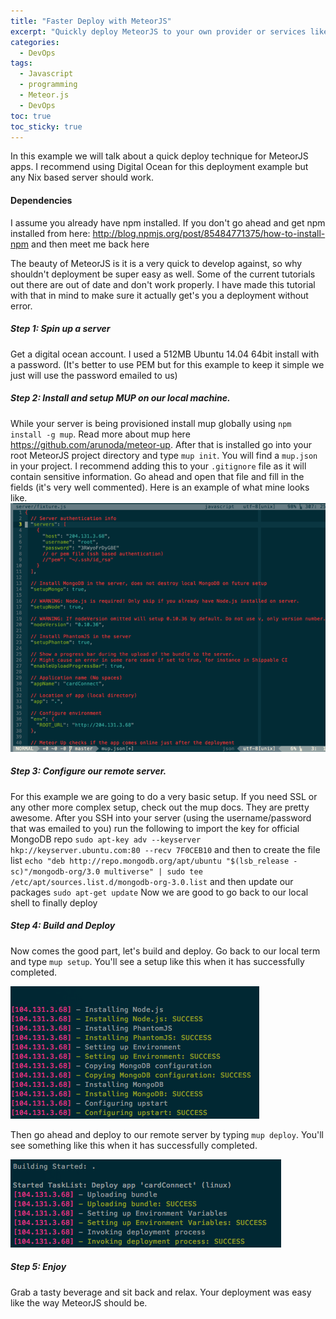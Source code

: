 ```yaml
---
title: "Faster Deploy with MeteorJS" 
excerpt: "Quickly deploy MeteorJS to your own provider or services like Digital Ocean."
categories:
  - DevOps
tags:
  - Javascript
  - programming
  - Meteor.js
  - DevOps
toc: true
toc_sticky: true
---
```

In this example we will talk about a quick deploy technique for MeteorJS apps. I recommend using Digital Ocean for this deployment example but any Nix based server should work.

#### Dependencies
I assume you already have npm installed. If you don't go ahead and get npm installed from here: http://blog.npmjs.org/post/85484771375/how-to-install-npm and then meet me back here

The beauty of MeteorJS is it is a very quick to develop against, so why shouldn't deployment be super easy as well. Some of the current tutorials out there are out of date and don't work properly. I have made this tutorial with that in mind to make sure it actually get's you a deployment without error.

##### Step 1: Spin up a server
Get a digital ocean account. I used a 512MB Ubuntu 14.04 64bit install with a password. (It's better to use PEM but for this example to keep it simple we just will use the password emailed to us)

##### Step 2: Install and setup MUP on our local machine.
While your server is being provisioned install mup globally using `npm install -g mup`. Read more about mup here https://github.com/arunoda/meteor-up. After that is installed go into your root MeteorJS project directory and type `mup init`. You will find a `mup.json` in your project. I recommend adding this to your `.gitignore` file as it will contain sensitive information. Go ahead and open that file and fill in the fields (it's very well commented). Here is an example of what mine looks like. 
![Silvrback blog image](/assets/posts/migrated-codehatcher-blog/mupjson_large.png)

##### Step 3: Configure our remote server.
For this example we are going to do a very basic setup. If you need SSL or any other more complex setup, check out the mup docs. They are pretty awesome.
After you SSH into your server (using the username/password that was emailed to you) run the following to import the key for official MongoDB repo
`sudo apt-key adv --keyserver hkp://keyserver.ubuntu.com:80 --recv 7F0CEB10`
and then to create the file list
`echo "deb http://repo.mongodb.org/apt/ubuntu "$(lsb_release -sc)"/mongodb-org/3.0 multiverse" | sudo tee /etc/apt/sources.list.d/mongodb-org-3.0.list`
and then update our packages
`sudo apt-get update`
Now we are good to go back to our local shell to finally deploy

##### Step 4: Build and Deploy
Now comes the good part, let's build and deploy.
Go back to our local term and type `mup setup`. You'll see a setup like this when it has successfully completed.

 ![Silvrback blog image](/assets/posts/migrated-codehatcher-blog/mupsetup_large.png)

Then go ahead and deploy to our remote server by typing `mup deploy`. You'll see something like this when it has successfully completed. 

![Silvrback blog image](/assets/posts/migrated-codehatcher-blog/mupdeploy_large.png)

##### Step 5: Enjoy
Grab a tasty beverage and sit back and relax. Your deployment was easy like the way MeteorJS should be.
